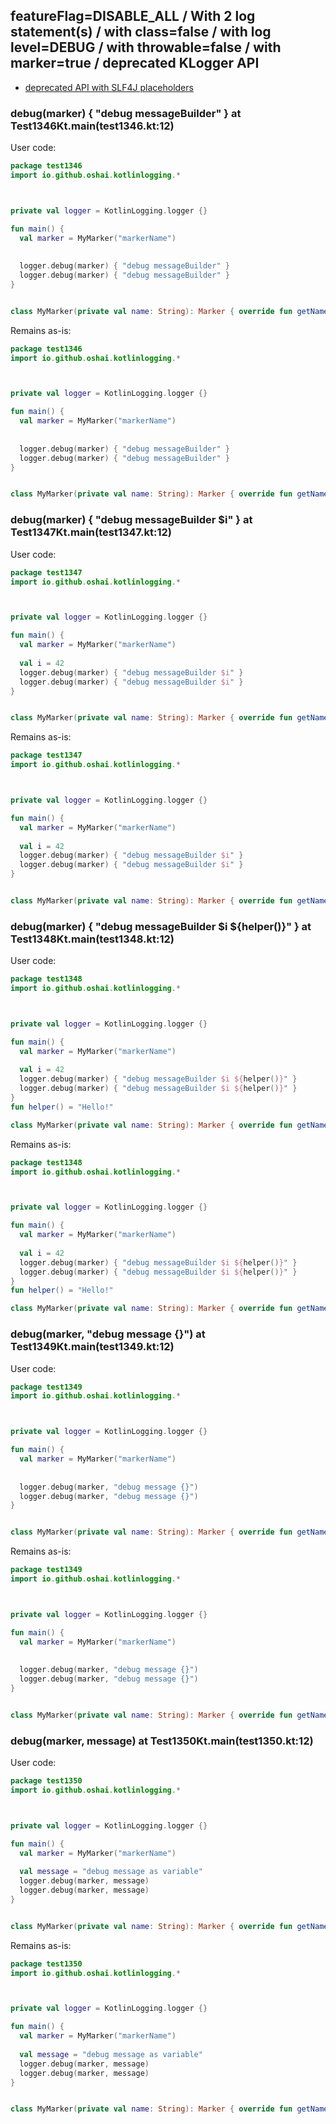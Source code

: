 ## featureFlag=DISABLE_ALL / With 2 log statement(s) / with class=false / with log level=DEBUG / with throwable=false / with marker=true / deprecated KLogger API

* [deprecated API with SLF4J placeholders](deprecated-slf4j-placeholders.md)

###  debug(marker) { "debug messageBuilder" } at Test1346Kt.main(test1346.kt:12)

User code:
```kotlin
package test1346
import io.github.oshai.kotlinlogging.*



private val logger = KotlinLogging.logger {}

fun main() {
  val marker = MyMarker("markerName")
  
  
  logger.debug(marker) { "debug messageBuilder" }
  logger.debug(marker) { "debug messageBuilder" }
}


class MyMarker(private val name: String): Marker { override fun getName() = name }

```
  
Remains as-is:
```kotlin
package test1346
import io.github.oshai.kotlinlogging.*



private val logger = KotlinLogging.logger {}

fun main() {
  val marker = MyMarker("markerName")
  
  
  logger.debug(marker) { "debug messageBuilder" }
  logger.debug(marker) { "debug messageBuilder" }
}


class MyMarker(private val name: String): Marker { override fun getName() = name }

```

###  debug(marker) { "debug messageBuilder $i" } at Test1347Kt.main(test1347.kt:12)

User code:
```kotlin
package test1347
import io.github.oshai.kotlinlogging.*



private val logger = KotlinLogging.logger {}

fun main() {
  val marker = MyMarker("markerName")
  
  val i = 42
  logger.debug(marker) { "debug messageBuilder $i" }
  logger.debug(marker) { "debug messageBuilder $i" }
}


class MyMarker(private val name: String): Marker { override fun getName() = name }

```
  
Remains as-is:
```kotlin
package test1347
import io.github.oshai.kotlinlogging.*



private val logger = KotlinLogging.logger {}

fun main() {
  val marker = MyMarker("markerName")
  
  val i = 42
  logger.debug(marker) { "debug messageBuilder $i" }
  logger.debug(marker) { "debug messageBuilder $i" }
}


class MyMarker(private val name: String): Marker { override fun getName() = name }

```

###  debug(marker) { "debug messageBuilder $i ${helper()}" } at Test1348Kt.main(test1348.kt:12)

User code:
```kotlin
package test1348
import io.github.oshai.kotlinlogging.*



private val logger = KotlinLogging.logger {}

fun main() {
  val marker = MyMarker("markerName")
  
  val i = 42
  logger.debug(marker) { "debug messageBuilder $i ${helper()}" }
  logger.debug(marker) { "debug messageBuilder $i ${helper()}" }
}
fun helper() = "Hello!"

class MyMarker(private val name: String): Marker { override fun getName() = name }

```
  
Remains as-is:
```kotlin
package test1348
import io.github.oshai.kotlinlogging.*



private val logger = KotlinLogging.logger {}

fun main() {
  val marker = MyMarker("markerName")
  
  val i = 42
  logger.debug(marker) { "debug messageBuilder $i ${helper()}" }
  logger.debug(marker) { "debug messageBuilder $i ${helper()}" }
}
fun helper() = "Hello!"

class MyMarker(private val name: String): Marker { override fun getName() = name }

```

###  debug(marker, "debug message {}") at Test1349Kt.main(test1349.kt:12)

User code:
```kotlin
package test1349
import io.github.oshai.kotlinlogging.*



private val logger = KotlinLogging.logger {}

fun main() {
  val marker = MyMarker("markerName")
  
  
  logger.debug(marker, "debug message {}")
  logger.debug(marker, "debug message {}")
}


class MyMarker(private val name: String): Marker { override fun getName() = name }

```
  
Remains as-is:
```kotlin
package test1349
import io.github.oshai.kotlinlogging.*



private val logger = KotlinLogging.logger {}

fun main() {
  val marker = MyMarker("markerName")
  
  
  logger.debug(marker, "debug message {}")
  logger.debug(marker, "debug message {}")
}


class MyMarker(private val name: String): Marker { override fun getName() = name }

```

###  debug(marker, message) at Test1350Kt.main(test1350.kt:12)

User code:
```kotlin
package test1350
import io.github.oshai.kotlinlogging.*



private val logger = KotlinLogging.logger {}

fun main() {
  val marker = MyMarker("markerName")
  
  val message = "debug message as variable"
  logger.debug(marker, message)
  logger.debug(marker, message)
}


class MyMarker(private val name: String): Marker { override fun getName() = name }

```
  
Remains as-is:
```kotlin
package test1350
import io.github.oshai.kotlinlogging.*



private val logger = KotlinLogging.logger {}

fun main() {
  val marker = MyMarker("markerName")
  
  val message = "debug message as variable"
  logger.debug(marker, message)
  logger.debug(marker, message)
}


class MyMarker(private val name: String): Marker { override fun getName() = name }

```
